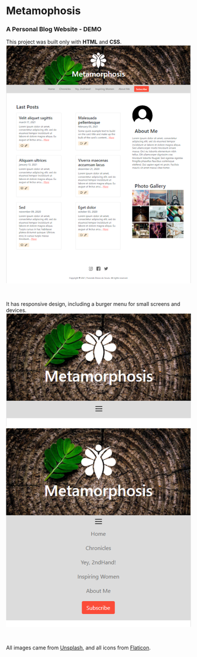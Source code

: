 # Metamophosis

### A Personal Blog Website - DEMO

This project was built only with **HTML** and **CSS**.
![screenshot of the homepage](./assets/screenshot.png)

<br> 

It has responsive design, including a burger menu for small screens and devices.
![burger menu closed](./assets/burger-menu.png)
![burger menu closed](./assets/burger-menu-open.png)

<br>

All images came from [Unsplash](https://unsplash.com/), and all icons from [Flaticon](https://www.flaticon.com/).
